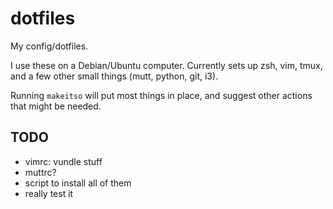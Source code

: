 # dotfiles
My config/dotfiles.

I use these on a Debian/Ubuntu computer. Currently sets up
zsh, vim, tmux, and a few other small things (mutt, python,
git, i3).

Running `makeitso` will put most things in place, and suggest
other actions that might be needed.

## TODO

- vimrc: vundle stuff
- muttrc?
- script to install all of them
- really test it
